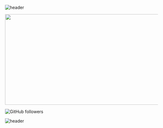 
![header](https://capsule-render.vercel.app/api?text=PJB!&fontSize=20&rotate=-30)


<img src="https://search.pstatic.net/common/?src=http%3A%2F%2Fblogfiles.naver.net%2FMjAxODExMDFfMzMg%2FMDAxNTQxMDQ5OTE4MDk0.28v5qxmvt53dUK8LK4YxxRqRGwiXZNQX-epxH7uDIskg.BkTWxjFYeJbKDk7zM56NtFvvU0WjTe9XrBtrSNpxYx8g.JPEG.dvd671%2Fmirage_%25A8%25CF%25BD%25B4%25B0%25A1%25B7%25CE%25C1%25EE.jpg&type=sc960_832" width="850" height="300">







![GitHub followers](https://img.shields.io/github/followers/pjinbum?style=social)


![header](https://capsule-render.vercel.app/api?type=rect&height=200&text=PJB%20Git&fontAlign=70&stroke=00FF00)



